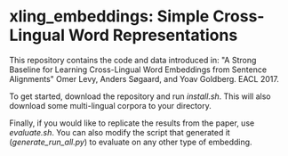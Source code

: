# xling_embeddings: Simple Cross-Lingual Word Representations #

This repository contains the code and data introduced in:
"A Strong Baseline for Learning Cross-Lingual Word Embeddings from Sentence Alignments"
Omer Levy, Anders Søgaard, and Yoav Goldberg. EACL 2017.

To get started, download the repository and run *install.sh*. This will also download some multi-lingual corpora to your directory.


Finally, if you would like to replicate the results from the paper, use *evaluate.sh*. You can also modify the script that generated it (*generate_run_all.py*) to evaluate on any other type of embedding.